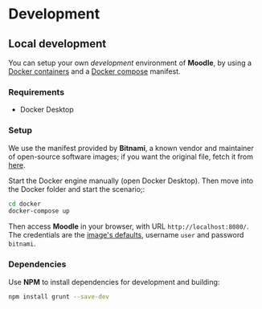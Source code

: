 # Development

## Local development

You can setup your own *development* environment of **Moodle**, by using a [Docker containers](https://www.docker.com/resources/what-container/) and a [Docker compose](https://docs.docker.com/compose/) manifest.

### Requirements

- Docker Desktop

### Setup

We use the manifest provided by **Bitnami**, a known vendor and maintainer of open-source software images; if you want the original file, fetch it from [here](https://raw.githubusercontent.com/bitnami/containers/main/bitnami/moodle/docker-compose.yml).

Start the Docker engine manually (open Docker Desktop). Then move into the Docker folder and start the scenario;:

```bash
cd docker
docker-compose up
```

Then access **Moodle** in your browser, with URL `http://localhost:8080/`. The credentials are the [image's defaults](https://hub.docker.com/r/bitnami/moodle), username `user` and password `bitnami`.

### Dependencies

Use **NPM** to install dependencies for development and building:

```bash
npm install grunt --save-dev
```
